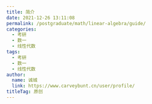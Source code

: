 ```yaml
---
title: 简介
date: 2021-12-26 13:11:08
permalink: /postgraduate/math/linear-algebra/guide/
categories: 
  - 考研
  - 数一
  - 线性代数
tags: 
  - 考研
  - 数一
  - 线性代数
author: 
  name: 诚城
  link: https://www.carveybunt.cn/user/profile/
titleTag: 原创
---
```

